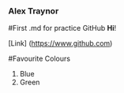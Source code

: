 ### Alex Traynor
#First .md for practice GitHub
__Hi__!

[Link] (https://www.github.com)

#Favourite Colours
1. Blue
2. Green
